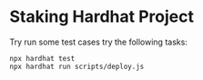 #  Staking Hardhat Project

Try run some test cases try the following tasks:

```shell
npx hardhat test
npx hardhat run scripts/deploy.js
```

